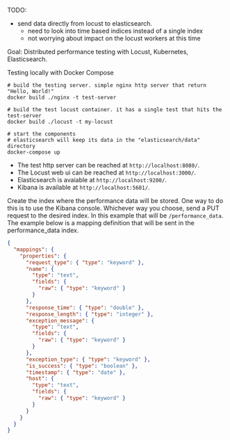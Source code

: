 TODO:
- send data directly from locust to elasticsearch.
  - need to look into time based indices instead of a single index
  - not worrying about impact on the locust workers at this time

Goal: Distributed performance testing with Locust, Kubernetes, Elasticsearch.

Testing locally with Docker Compose
```
# build the testing server. simple nginx http server that return "Hello, World!"
docker build ./nginx -t test-server

# build the test locust container. it has a single test that hits the test-server
docker build ./locust -t my-locust

# start the components
# elasticsearch will keep its data in the "elasticsearch/data" directory
docker-compose up
```

- The test http server can be reached at `http://localhost:8080/`.
- The Locust web ui can be reached at `http://localhost:3000/`.
- Elasticsearch is avaiable at `http://localhost:9200/`.
- Kibana is available at `http://localhost:5601/`.

Create the index where the performance data will be stored. One way to do this is to use the Kibana console.
Whichever way you choose, send a PUT request to the desired index. In this example that will be `/performance_data`.
The example below is a mapping definition that will be sent in the performance_data index.
```json
{
  "mappings": {
    "properties": {
      "request_type": { "type": "keyword" },
      "name": {
        "type": "text",
        "fields": {
          "raw": { "type": "keyword" }
        }
      },
      "response_time": { "type": "double" },
      "response_length": { "type": "integer" },
      "exception_message": {
        "type": "text",
        "fields": {
          "raw": { "type": "keyword" }
        }
      },
      "exception_type": { "type": "keyword" },
      "is_success": { "type": "boolean" },
      "timestamp": { "type": "date" },
      "host": {
        "type": "text",
        "fields": {
          "raw": { "type": "keyword" }
        }
      }
    }
  }
}
```
